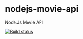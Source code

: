 # nodejs-movie-api
Node.Js Movie API


[![Build status](https://api.travis-ci.org/CCimenci/nodejs-movie-api.svg)](https://travis-ci.org/CCimenci/nodejs-movie-api)